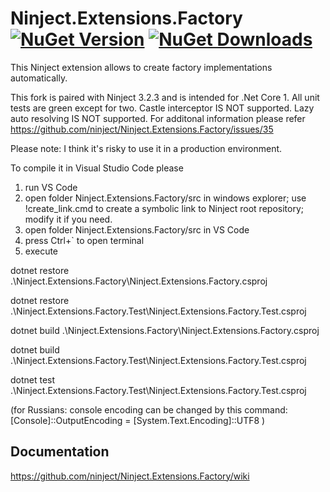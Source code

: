 # Ninject.Extensions.Factory [![NuGet Version](http://img.shields.io/nuget/v/Ninject.Extensions.Factory.svg?style=flat)](https://www.nuget.org/packages/Ninject.Extensions.Factory/) [![NuGet Downloads](http://img.shields.io/nuget/dt/Ninject.Extensions.Factory.svg?style=flat)](https://www.nuget.org/packages/Ninject.Extensions.Factory/)

This Ninject extension allows to create factory implementations automatically.

This fork is paired with Ninject 3.2.3 and is intended for .Net Core 1. All unit tests are green except for two.
Castle interceptor IS NOT supported. Lazy<T> auto resolving IS NOT supported.
For additonal information please refer https://github.com/ninject/Ninject.Extensions.Factory/issues/35

Please note: I think it's risky to use it in a production environment.


To compile it in Visual Studio Code please
1) run VS Code
2) open folder Ninject.Extensions.Factory/src in windows explorer; use !create_link.cmd to create a symbolic link to Ninject root repository; modify it if you need.
3) open folder Ninject.Extensions.Factory/src in VS Code
4) press Ctrl+` to open terminal
5) execute

dotnet restore .\Ninject.Extensions.Factory\Ninject.Extensions.Factory.csproj

dotnet restore .\Ninject.Extensions.Factory.Test\Ninject.Extensions.Factory.Test.csproj

dotnet build .\Ninject.Extensions.Factory\Ninject.Extensions.Factory.csproj

dotnet build .\Ninject.Extensions.Factory.Test\Ninject.Extensions.Factory.Test.csproj

dotnet test .\Ninject.Extensions.Factory.Test\Ninject.Extensions.Factory.Test.csproj



(for Russians: console encoding can be changed by this command: [Console]::OutputEncoding = [System.Text.Encoding]::UTF8 )


## Documentation

https://github.com/ninject/Ninject.Extensions.Factory/wiki
